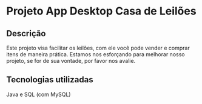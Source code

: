 # Projeto App Desktop Casa de Leilões

  ## Descrição
  Este projeto visa facilitar os leilões, com ele você pode vender e comprar itens de maneira prática. Estamos nos esforçando para melhorar nosso projeto, se for de sua vontade, por favor nos avalie.

  ## Tecnologias utilizadas
  Java e SQL (com MySQL)
